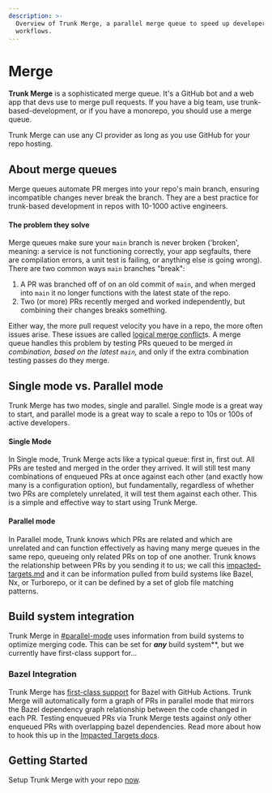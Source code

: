 ```yaml
---
description: >-
  Overview of Trunk Merge, a parallel merge queue to speed up developer
  workflows.
---
```


# Merge

**Trunk Merge** is a sophisticated merge queue. It's a GitHub bot and a web app that devs use to merge pull requests. If you have a big team, use trunk-based-development, or if you have a monorepo, you should use a merge queue.

Trunk Merge can use any CI provider as long as you use GitHub for your repo hosting.

## About merge queues

Merge queues automate PR merges into your repo's main branch, ensuring incompatible changes never break the branch. They are a best practice for trunk-based development in repos with 10-1000 active engineers.

#### The problem they solve

Merge queues make sure your `main` branch is never broken ('broken', meaning: a service is not functioning correctly, your app segfaults, there are compilation errors, a unit test is failing, or anything else is going wrong).\
There are two common ways `main` branches "break":

1. A PR was branched off of on an old commit of `main`, and when merged into `main` it no longer functions with the latest state of the repo.
2. Two (or more) PRs recently merged and worked independently, but combining their changes breaks something.

Either way, the more pull request velocity you have in a repo, the more often issues arise. These issues are called [logical merge conflict](https://trunk.io/blog/what-is-a-logical-merge-conflict)s. A merge queue handles this problem by testing PRs queued to be merged _in combination, based on the latest `main`,_ and only if the extra combination testing passes do they merge.

## Single mode vs. Parallel mode <a href="#single-mode-vs-parallel-mode" id="single-mode-vs-parallel-mode"></a>

Trunk Merge has two modes, single and parallel. Single mode is a great way to start, and parallel mode is a great way to scale a repo to 10s or 100s of active developers.

#### Single Mode

In Single mode, Trunk Merge acts like a typical queue: first in, first out. All PRs are tested and merged in the order they arrived. It will still test many combinations of enqueued PRs at once against each other (and exactly how many is a configuration option), but fundamentally, regardless of whether two PRs are completely unrelated, it will test them against each other. This is a simple and effective way to start using Trunk Merge.

#### Parallel mode

In Parallel mode, Trunk knows which PRs are related and which are unrelated and can function effectively as having many merge queues in the same repo, queueing only related PRs on top of one another. Trunk knows the relationship between PRs by you sending it to us; we call this [impacted-targets.md](set-up-trunk-merge/impacted-targets.md "mention") and it can be information pulled from build systems like Bazel, Nx, or Turborepo, or it can be defined by a set of glob file matching patterns.

## Build system integration

Trunk Merge in [#parallel-mode](./#parallel-mode "mention") uses information from build systems to optimize merging code. This can be set for _**any**_ build system**, but we currently have first-class support for...

### Bazel Integration

Trunk Merge has [first-class support](https://github.com/trunk-io/merge-action) for Bazel with GitHub Actions. Trunk Merge will automatically form a graph of PRs in parallel mode that mirrors the Bazel dependency graph relationship between the code changed in each PR. Testing enqueued PRs via Trunk Merge tests against _only_ other enqueued PRs with overlapping bazel dependencies. Read more about how to hook this up in the [Impacted Targets docs](set-up-trunk-merge/impacted-targets.md).

## Getting Started

Setup Trunk Merge with your repo [now](set-up-trunk-merge.md).
